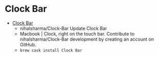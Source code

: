 # Clock Bar
- [Clock Bar](https://github.com/nihalsharma/Clock-Bar/)
  -  nihalsharma/Clock-Bar Update Clock Bar
  - Macbook | Clock, right on the touch bar. Contribute to nihalsharma/Clock-Bar development by creating an account on GitHub.
  - `brew cask install Clock Bar`
